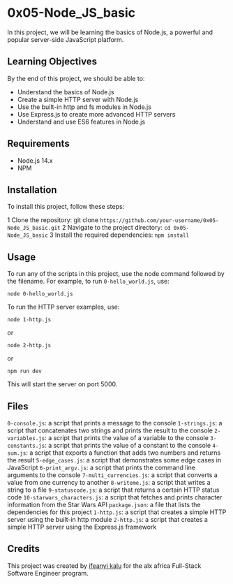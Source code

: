 # 0x05-Node_JS_basic

In this project, we will be learning the basics of Node.js, a powerful and popular server-side JavaScript platform.

## Learning Objectives

By the end of this project, we should be able to:

* Understand the basics of Node.js
* Create a simple HTTP server with Node.js
* Use the built-in http and fs modules in Node.js
* Use Express.js to create more advanced HTTP servers
* Understand and use ES6 features in Node.js

## Requirements

* Node.js 14.x
* NPM

## Installation

To install this project, follow these steps:

1 Clone the repository: git clone `https://github.com/your-username/0x05-Node_JS_basic.git`
2 Navigate to the project directory: `cd 0x05-Node_JS_basic`
3 Install the required dependencies: `npm install`

## Usage
To run any of the scripts in this project, use the node command followed by the filename. For example, to run `0-hello_world.js`, use:

`node 0-hello_world.js`

To run the HTTP server examples, use:

`node 1-http.js`

or

`node 2-http.js`

or

`npm run dev`

This will start the server on port 5000.

## Files

`0-console.js`: a script that prints a message to the console
`1-strings.js`: a script that concatenates two strings and prints the result to the console
`2-variables.js`: a script that prints the value of a variable to the console
`3-constants.js`: a script that prints the value of a constant to the console
`4-sum.js`: a script that exports a function that adds two numbers and returns the result
`5-edge_cases.js`: a script that demonstrates some edge cases in JavaScript
`6-print_argv.js`: a script that prints the command line arguments to the console
`7-multi_currencies.js`: a script that converts a value from one currency to another
`8-writeme.js`: a script that writes a string to a file
`9-statuscode.js`: a script that returns a certain HTTP status code
`10-starwars_characters.js`: a script that fetches and prints character information from the Star Wars API
`package.json`: a file that lists the dependencies for this project
`1-http.js`: a script that creates a simple HTTP server using the built-in http module
`2-http.js`: a script that creates a simple HTTP server using the Express.js framework

## Credits
This project was created by [ifeanyi kalu](https://github.com/fazzy12) for the alx africa Full-Stack Software Engineer program.